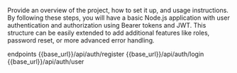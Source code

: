 Provide an overview of the project, how to set it up, and usage instructions.
By following these steps, you will have a basic Node.js application with user authentication and authorization using Bearer tokens and JWT. This structure can be easily extended to add additional features like roles, password reset, or more advanced error handling.






endpoints
{{base_url}}/api/auth/register
{{base_url}}/api/auth/login
{{base_url}}/api/auth/user